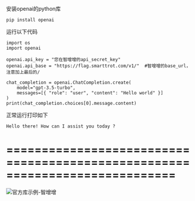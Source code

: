 安装openai的python库
``` 
pip install openai  
```
运行以下代码
``` 
import os
import openai

openai.api_key = "您在智增增的api_secret_key"
openai.api_base = "https://flag.smarttrot.com/v1/"  #智增增的base_url，注意加上最后的/

chat_completion = openai.ChatCompletion.create(
    model="gpt-3.5-turbo",
    messages=[{ "role": "user", "content": "Hello world" }]
)
print(chat_completion.choices[0].message.content) 
```
正常运行打印如下
``` 
Hello there! How can I assist you today ? 
```
============================================================================
=============================================================================
![官方库示例-智增增](https://github.com/xing61/xiaoyi-robot/assets/38256442/c704962b-c9e1-4fa3-9211-f90f5e3b7874)

